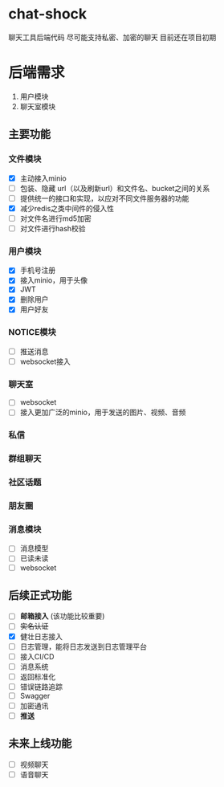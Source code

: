 <!--
 * @Author: xiaozuhui
 * @Date: 2022-12-02 12:22:19
 * @LastEditors: xiaozuhui
 * @LastEditTime: 2022-12-05 10:34:40
 * @Description: 
-->

# chat-shock

聊天工具后端代码
尽可能支持私密、加密的聊天
目前还在项目初期

# 后端需求

1. 用户模块
2. 聊天室模块

## 主要功能

### 文件模块

- [X]  主动接入minio
- [ ]  包装、隐藏 url（以及刷新url）和文件名、bucket之间的关系
- [ ]  提供统一的接口和实现，以应对不同文件服务器的功能
- [X]  减少redis之类中间件的侵入性
- [ ]  对文件名进行md5加密
- [ ]  对文件进行hash校验

### 用户模块

- [X]  手机号注册
- [X]  接入minio，用于头像
- [X]  JWT
- [X]  删除用户
- [X]  用户好友
 
### NOTICE模块

- [ ]  推送消息
- [ ]  websocket接入

### 聊天室

- [ ]  websocket
- [ ]  接入更加广泛的minio，用于发送的图片、视频、音频

### 私信


### 群组聊天


### 社区话题


### 朋友圈


### 消息模块

- [ ]  消息模型
- [ ]  已读未读
- [ ]  websocket

## 后续正式功能

- [ ]  **邮箱接入** (该功能比较重要)
- [ ]  ~~实名认证~~
- [X]  健壮日志接入
- [ ]  日志管理，能将日志发送到日志管理平台
- [ ]  接入CI/CD
- [ ]  消息系统
- [ ]  返回标准化
- [ ]  错误链路追踪
- [ ]  Swagger
- [ ]  加密通讯
- [ ]  **推送**

## 未来上线功能
- [ ]  视频聊天
- [ ]  语音聊天

